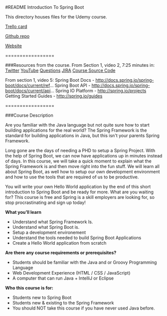 #README Introduction To Spring Boot

This directory houses files for the Udemy course.

[Trello card](https://trello.com/c/gyJTOmuK/877-introducing-spring-boot-udemy-course)

[Github repo](https://github.com/JamieBort/LearningDirectory/tree/master/Java/IntroductionToSpringBoot)

[Website](https://www.udemy.com/course/spring-boot-getting-started/)

=================

###Resources from the course.
From Section 1, video 2, 7:25 minutes in:
[Twitter](twitter.com/springcentral)
[YouTube](spring.io/video)
[Questions](spring.io.questions)
[JIRA](jira.spring.io)
[Course Source Code](https://github.com/danvega/spring-boot-intro)

From section 1, video 5:
Spring Boot Docs - http://docs.spring.io/spring-boot/docs/current/ref...
Spring Boot API - http://docs.spring.io/spring-boot/docs/current/api...
Spring IO Platform - http://spring.io/projects
Getting Started Guides - http://spring.io/guides

=================

###Course Description


Are you familiar with the Java language but not quite sure how to start building applications for the real world? The Spring Framework is the standard for building applications in Java, but this isn't your parents Spring Framework.

Long gone are the days of needing a PHD to setup a Spring Project. With the help of Spring Boot, we can now have applications up in minutes instead of days. In this course, we will take a quick moment to explain what the Spring Framework is and then move right into the fun stuff. We will learn all about Spring Boot, as well how to setup our own development environment and how to use the tools that are required of us to be productive.

You will write your own Hello World application by the end of this short introduction to Spring Boot and be ready for more. What are you waiting for? This course is free and Spring is a skill employers are looking for, so stop procrastinating and sign up today!

**What you’ll learn**
* Understand what Spring Framework Is.
* Understand what Spring Boot is.
* Setup a development environement
* Understand the tools needed to build Spring Boot Applications
* Create a Hello World application from scratch

**Are there any course requirements or prerequisites?**
* Students should be familiar with the Java and or Groovy Programming Language
* Web Development Experience (HTML / CSS / JavaScript)
* A computer that can run Java + IntelliJ or Eclipse

**Who this course is for:**
* Students new to Spring Boot
* Students new & existing to the Spring Framework
* You should NOT take this course if you have never used Java before.